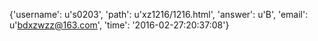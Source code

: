 {'username': u's0203', 'path': u'xz1216/1216.html', 'answer': u'B', 'email': u'bdxzwzz@163.com', 'time': '2016-02-27:20:37:08'}